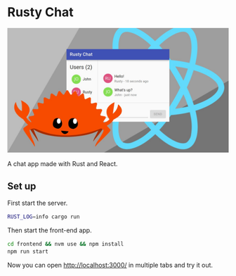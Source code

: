# Rusty Chat

<p align="center">
  <img src="./cover.jpg"/>
</p>

A chat app made with Rust and React.

## Set up

First start the server.

```bash
RUST_LOG=info cargo run
```

Then start the front-end app.

```bash
cd frontend && nvm use && npm install
npm run start
```

Now you can open <http://localhost:3000/> in multiple tabs and try it out.

